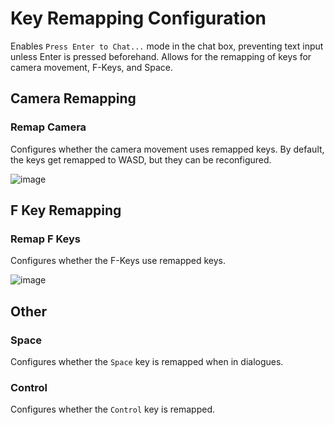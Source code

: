 # Key Remapping Configuration

Enables `Press Enter to Chat...` mode in the chat box, preventing text input unless Enter is pressed beforehand. Allows for the remapping of keys for camera movement, F-Keys, and Space.

## Camera Remapping

### Remap Camera

Configures whether the camera movement uses remapped keys. By default, the keys get remapped to WASD, but they can be reconfigured.

![image](https://raw.githubusercontent.com/runelite/wiki/master/img/Key-Remapping-camera.png)

## F Key Remapping

### Remap F Keys

Configures whether the F-Keys use remapped keys. 

![image](https://raw.githubusercontent.com/runelite/wiki/master/img/Key-Remapping-fkeys.png)

## Other

### Space

Configures whether the `Space` key is remapped when in dialogues.

### Control

Configures whether the `Control` key is remapped.